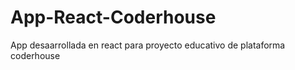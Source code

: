 # App-React-Coderhouse

App desaarrollada en react para proyecto educativo de plataforma coderhouse
